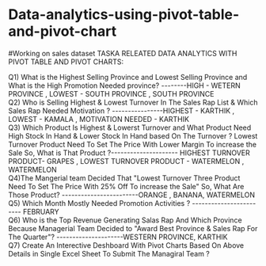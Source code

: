 # Data-analytics-using-pivot-table-and-pivot-chart
#Working on sales dataset
TASKA RELEATED DATA ANALYTICS WITH PIVOT TABLE  AND PIVOT CHARTS:

																				
Q1) What is the Highest Selling Province and Lowest Selling Province and What is the High Promotion Needed province? --------HIGH - WETERN PROVINCE , LOWEST - SOUTH PROVINCE , SOUTH PROVINCE 																				
Q2) Who is Selling Highest & Lowest Turnover In The Sales Rap List & Which Sales Rap Needed Motivation ?  ----------------HIGHEST - KARTHIK , LOWEST - KAMALA , MOTIVATION NEEDED - KARTHIK																				
Q3) Which Product Is Highest & Lowerst Turnover and What Product Need  High Stock In Hand & Lower Stock In Hand based On The Turnover ? Lowest Turnover Product Need To Set The Price With Lower Margin To increase the Sale So, What is That Product ?--------------------- HIGHEST TURNOVER PRODUCT- GRAPES , LOWEST TURNOVER PRODUCT - WATERMELON , WATERMELON																				
 Q4)The Mangerial team Decided That "Lowest Turnover Three Product Need To Set The Price With 25% Off  To increase the Sale" So, What Are Those Product? ------------------------ORANGE , BANANA, WATERMELON																				
Q5) Which Month Mostly Needed Promotion Activities ? ------------------------ FEBRUARY																				
Q6) Who is the Top Revenue Generating Salas Rap And Which Province Because Managerial Team Decided to "Award Best Province & Sales Rap For The Quarter"? ---------------------WESTERN PROVINCE, KARTHIK																				
Q7) Create An Interective Deshboard With  Pivot Charts Based On Above Details in Single Excel Sheet To Submit The Managiral Team ?																				
																				

